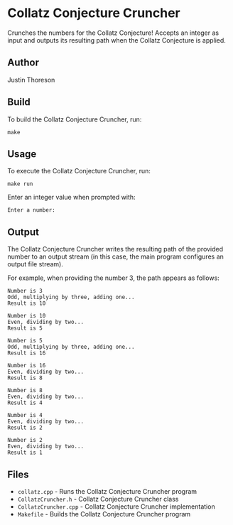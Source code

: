# **Collatz Conjecture Cruncher**

Crunches the numbers for the Collatz Conjecture! Accepts an integer as input and outputs its resulting path when the Collatz Conjecture is applied.

## **Author**

Justin Thoreson

## **Build**

To build the Collatz Conjecture Cruncher, run:
```
make
```

## **Usage**

To execute the Collatz Conjecture Cruncher, run:
```
make run
```

Enter an integer value when prompted with:
```
Enter a number: 
```

## **Output**

The Collatz Conjecture Cruncher writes the resulting path of the provided number to an output stream (in this case, the main program configures an output file stream).

For example, when providing the number 3, the path appears as follows:
```
Number is 3
Odd, multiplying by three, adding one...
Result is 10

Number is 10
Even, dividing by two...
Result is 5

Number is 5
Odd, multiplying by three, adding one...
Result is 16

Number is 16
Even, dividing by two...
Result is 8

Number is 8
Even, dividing by two...
Result is 4

Number is 4
Even, dividing by two...
Result is 2

Number is 2
Even, dividing by two...
Result is 1

```

## **Files**

* `collatz.cpp` - Runs the Collatz Conjecture Cruncher program
* `CollatzCruncher.h` - Collatz Conjecture Cruncher class
* `CollatzCruncher.cpp` - Collatz Conjecture Cruncher implementation
* `Makefile` - Builds the Collatz Conjecture Cruncher program